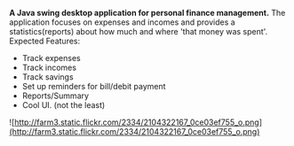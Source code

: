 **A Java swing desktop application for personal finance management.**
The application focuses on expenses and incomes and provides a statistics(reports) about how much and where 'that money was spent'.
Expected Features:
  * Track expenses
  * Track incomes
  * Track savings
  * Set up reminders for bill/debit payment
  * Reports/Summary
  * Cool UI. (not the least)

![http://farm3.static.flickr.com/2334/2104322167_0ce03ef755_o.png](http://farm3.static.flickr.com/2334/2104322167_0ce03ef755_o.png)
